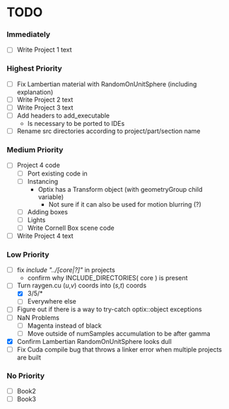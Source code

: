 # TODO #

### Immediately ###
- [ ] Write Project 1 text

### Highest Priority ###
- [ ] Fix Lambertian material with RandomOnUnitSphere (including explanation)
- [ ] Write Project 2 text
- [ ] Write Project 3 text
- [ ] Add headers to add_executable
  - Is necessary to be ported to IDEs
- [ ] Rename src directories according to project/part/section name

### Medium Priority ###
- [ ] Project 4 code
  - [ ] Port existing code in
  - [ ] Instancing
    - Optix has a Transform object (with geometryGroup child variable)
      - Not sure if it can also be used for motion blurring (?)
  - [ ] Adding boxes
  - [ ] Lights
  - [ ] Write Cornell Box scene code
- [ ] Write Project 4 text

### Low Priority ###
- [ ] fix *include "../[core|?]"* in projects
  - confirm why INCLUDE_DIRECTORIES( core ) is present
- [ ] Turn raygen.cu (*u*,*v*) coords into (*s*,*t*) coords
  - [x] 3/5/*
  - [ ] Everywhere else
- [ ] Figure out if there is a way to try-catch optix::object exceptions 
- [ ] NaN Problems 
  - [ ] Magenta instead of black
  - [ ] Move outside of numSamples accumulation to be after gamma
- [x] Confirm Lambertian RandomOnUnitSphere looks dull
- [ ] Fix Cuda compile bug that throws a linker error when multiple projects are built

### No Priority ###
- [ ] Book2
- [ ] Book3